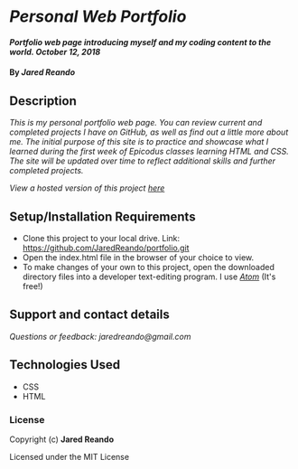 # _Personal Web Portfolio_

#### _Portfolio web page introducing myself and my coding content to the world. October 12, 2018_

#### By _**Jared Reando**_

## Description

_This is my personal portfolio web page. You can review current and completed projects I have on GitHub, as well as find out a little more about me. The initial purpose of this site is to practice and showcase what I learned during the first week of Epicodus classes learning HTML and CSS. The site will be updated over time to reflect additional skills and further completed projects._

_View a hosted version of this project [here](https://jaredreando.github.io/portfolio/)_

## Setup/Installation Requirements

* Clone this project to your local drive. Link: https://github.com/JaredReando/portfolio.git
* Open the index.html file in the browser of your choice to view.
* To make changes of your own to this project, open the downloaded directory files into a developer text-editing program.
  I use _[Atom](https://atom.io/)_ (It's free!)

## Support and contact details

_Questions or feedback: jaredreando@gmail.com_

## Technologies Used

* CSS
* HTML

### License

Copyright (c) **Jared Reando**

Licensed under the MIT License

